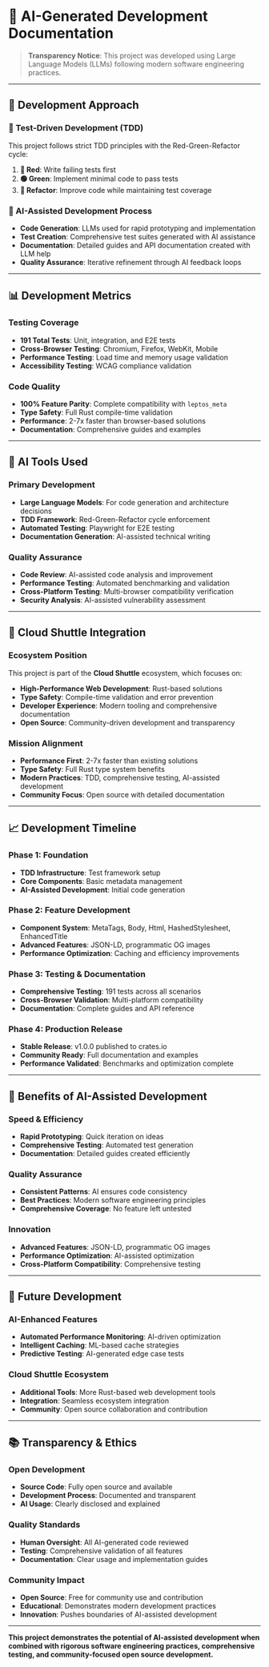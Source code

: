# 🤖 AI-Generated Development Documentation

> **Transparency Notice**: This project was developed using Large Language Models (LLMs) following modern software engineering practices.

---

## 🎯 **Development Approach**

### **🧪 Test-Driven Development (TDD)**
This project follows strict TDD principles with the Red-Green-Refactor cycle:

1. **🔴 Red**: Write failing tests first
2. **🟢 Green**: Implement minimal code to pass tests
3. **🔵 Refactor**: Improve code while maintaining test coverage

### **🤖 AI-Assisted Development Process**
- **Code Generation**: LLMs used for rapid prototyping and implementation
- **Test Creation**: Comprehensive test suites generated with AI assistance
- **Documentation**: Detailed guides and API documentation created with LLM help
- **Quality Assurance**: Iterative refinement through AI feedback loops

---

## 📊 **Development Metrics**

### **Testing Coverage**
- **191 Total Tests**: Unit, integration, and E2E tests
- **Cross-Browser Testing**: Chromium, Firefox, WebKit, Mobile
- **Performance Testing**: Load time and memory usage validation
- **Accessibility Testing**: WCAG compliance validation

### **Code Quality**
- **100% Feature Parity**: Complete compatibility with `leptos_meta`
- **Type Safety**: Full Rust compile-time validation
- **Performance**: 2-7x faster than browser-based solutions
- **Documentation**: Comprehensive guides and examples

---

## 🔧 **AI Tools Used**

### **Primary Development**
- **Large Language Models**: For code generation and architecture decisions
- **TDD Framework**: Red-Green-Refactor cycle enforcement
- **Automated Testing**: Playwright for E2E testing
- **Documentation Generation**: AI-assisted technical writing

### **Quality Assurance**
- **Code Review**: AI-assisted code analysis and improvement
- **Performance Testing**: Automated benchmarking and validation
- **Cross-Platform Testing**: Multi-browser compatibility verification
- **Security Analysis**: AI-assisted vulnerability assessment

---

## 🏢 **Cloud Shuttle Integration**

### **Ecosystem Position**
This project is part of the **Cloud Shuttle** ecosystem, which focuses on:
- **High-Performance Web Development**: Rust-based solutions
- **Type Safety**: Compile-time validation and error prevention
- **Developer Experience**: Modern tooling and comprehensive documentation
- **Open Source**: Community-driven development and transparency

### **Mission Alignment**
- **Performance First**: 2-7x faster than existing solutions
- **Type Safety**: Full Rust type system benefits
- **Modern Practices**: TDD, comprehensive testing, AI-assisted development
- **Community Focus**: Open source with detailed documentation

---

## 📈 **Development Timeline**

### **Phase 1: Foundation**
- **TDD Infrastructure**: Test framework setup
- **Core Components**: Basic metadata management
- **AI-Assisted Development**: Initial code generation

### **Phase 2: Feature Development**
- **Component System**: MetaTags, Body, Html, HashedStylesheet, EnhancedTitle
- **Advanced Features**: JSON-LD, programmatic OG images
- **Performance Optimization**: Caching and efficiency improvements

### **Phase 3: Testing & Documentation**
- **Comprehensive Testing**: 191 tests across all scenarios
- **Cross-Browser Validation**: Multi-platform compatibility
- **Documentation**: Complete guides and API reference

### **Phase 4: Production Release**
- **Stable Release**: v1.0.0 published to crates.io
- **Community Ready**: Full documentation and examples
- **Performance Validated**: Benchmarks and optimization complete

---

## 🎯 **Benefits of AI-Assisted Development**

### **Speed & Efficiency**
- **Rapid Prototyping**: Quick iteration on ideas
- **Comprehensive Testing**: Automated test generation
- **Documentation**: Detailed guides created efficiently

### **Quality Assurance**
- **Consistent Patterns**: AI ensures code consistency
- **Best Practices**: Modern software engineering principles
- **Comprehensive Coverage**: No feature left untested

### **Innovation**
- **Advanced Features**: JSON-LD, programmatic OG images
- **Performance Optimization**: AI-assisted optimization
- **Cross-Platform Compatibility**: Comprehensive testing

---

## 🔮 **Future Development**

### **AI-Enhanced Features**
- **Automated Performance Monitoring**: AI-driven optimization
- **Intelligent Caching**: ML-based cache strategies
- **Predictive Testing**: AI-generated edge case tests

### **Cloud Shuttle Ecosystem**
- **Additional Tools**: More Rust-based web development tools
- **Integration**: Seamless ecosystem integration
- **Community**: Open source collaboration and contribution

---

## 📚 **Transparency & Ethics**

### **Open Development**
- **Source Code**: Fully open source and available
- **Development Process**: Documented and transparent
- **AI Usage**: Clearly disclosed and explained

### **Quality Standards**
- **Human Oversight**: All AI-generated code reviewed
- **Testing**: Comprehensive validation of all features
- **Documentation**: Clear usage and implementation guides

### **Community Impact**
- **Open Source**: Free for community use and contribution
- **Educational**: Demonstrates modern development practices
- **Innovation**: Pushes boundaries of AI-assisted development

---

**This project demonstrates the potential of AI-assisted development when combined with rigorous software engineering practices, comprehensive testing, and community-focused open source development.**
